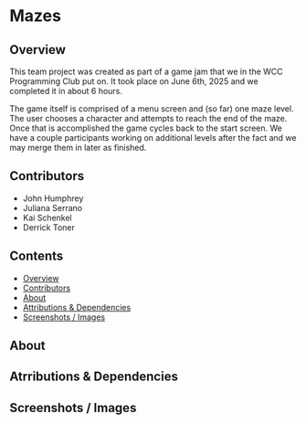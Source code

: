 # Mazes

## Overview
This team project was created as part of a game jam that we in the WCC Programming Club put on. It took place on June 6th, 2025 and we completed it in about 6 hours.

The game itself is comprised of a menu screen and (so far) one maze level. The user chooses a character and attempts to reach the end of the maze. Once that is accomplished the game cycles back to the start screen. We have a couple participants working on additional levels after the fact and we may merge them in later as finished.


## Contributors
- John Humphrey
- Juliana Serrano
- Kai Schenkel
- Derrick Toner


## Contents
- [Overview](#overview)
- [Contributors](#contributors)
- [About](#about)
- [Attributions & Dependencies](#attributions)
- [Screenshots / Images](#screenshots)


## About


## Atrributions & Dependencies


## Screenshots / Images


